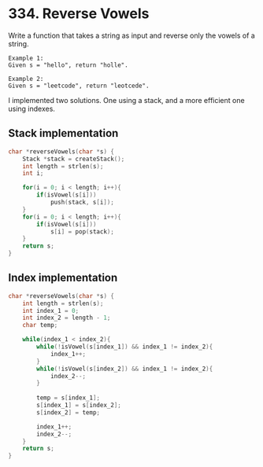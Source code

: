 # 334. Reverse Vowels

Write a function that takes a string as input and reverse only the vowels of a string.

````
Example 1:
Given s = "hello", return "holle".

Example 2:
Given s = "leetcode", return "leotcede".
````

I implemented two solutions. One using a stack, and a more efficient one using indexes.

## Stack implementation
````c
char *reverseVowels(char *s) {
    Stack *stack = createStack();
    int length = strlen(s);
    int i;

    for(i = 0; i < length; i++){
        if(isVowel(s[i]))
            push(stack, s[i]);
    }
    for(i = 0; i < length; i++){
        if(isVowel(s[i]))
            s[i] = pop(stack);
    }
    return s;
}
````

## Index implementation
````c
char *reverseVowels(char *s) {
    int length = strlen(s);
    int index_1 = 0;
    int index_2 = length - 1;
    char temp;

    while(index_1 < index_2){
        while(!isVowel(s[index_1]) && index_1 != index_2){
            index_1++;
        }
        while(!isVowel(s[index_2]) && index_1 != index_2){
            index_2--;
        }
        
        temp = s[index_1];
        s[index_1] = s[index_2];
        s[index_2] = temp;

        index_1++;
        index_2--;
    }
    return s;
}
````